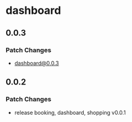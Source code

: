# dashboard

## 0.0.3

### Patch Changes

- dashboard@0.0.3

## 0.0.2

### Patch Changes

- release booking, dashboard, shopping v0.0.1
